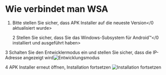# Wie verbindet man WSA
1. Bitte stellen Sie sicher, dass APK Installer auf
die neueste Version</0 aktualisiert wurde></li> 
   
   2 Stellen Sie sicher, dass Sie das Windows-Subsystem für Android™</0 installiert und ausgeführt haben></li> 
  
  3 Schalten Sie den Entwicklermodus ein und stellen Sie sicher, dass die IP-Adresse angezeigt wird![Entwicklungsmodus](https://raw.githubusercontent.com/Paving-Base/APK-Installer/screenshots/Documents/Tutorials/How%20To%20Connect%20WSA/Images/Snipaste_2022-10-02_19-02-09.png)

4 APK Installer erneut öffnen, Installation fortsetzen ![Installation fortsetzen](https://raw.githubusercontent.com/Paving-Base/APK-Installer/screenshots/Documents/Tutorials/How%20To%20Connect%20WSA/Images/Snipaste_2022-10-02_17-34-04.png)</ol>
